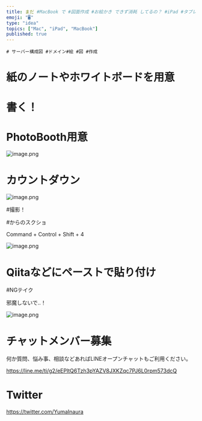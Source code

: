 ```yaml
---
title: まだ #MacBook で #図面作成 #お絵かき できず消耗 してるの？ #iPad #タブレット より #紙 #ホワイトボード と #ペ
emoji: "🖥"
type: "idea"
topics: ["Mac", "iPad", "MacBook"]
published: true
---
```


```
# サーバー構成図 #ドメイン#絵 #図 #作成
```

# 紙のノートやホワイトボードを用意

# 書く！

# PhotoBooth用意

![image.png](https://qiita-image-store.s3.amazonaws.com/0/89618/723df975-e44f-d45e-34b6-0468ed1718b9.png)

# カウントダウン

![image.png](https://qiita-image-store.s3.amazonaws.com/0/89618/54387537-5196-a33f-9b41-d5f916a6a73a.png)


#撮影！

#からのスクショ

Command + Control + Shift + 4

![image.png](https://qiita-image-store.s3.amazonaws.com/0/89618/bdb53a0f-280c-a54c-3049-28b9308da3c9.png)

# Qiitaなどにペーストで貼り付け

#NGテイク

邪魔しないで‥！

![image.png](https://qiita-image-store.s3.amazonaws.com/0/89618/4dc9129e-84f7-5f63-4215-4a993ebbe302.png)








<!-- Update From Qiita API -->

# チャットメンバー募集


何か質問、悩み事、相談などあればLINEオープンチャットもご利用ください。

https://line.me/ti/g2/eEPltQ6Tzh3pYAZV8JXKZqc7PJ6L0rpm573dcQ





# Twitter


https://twitter.com/YumaInaura


<!-- Update From Qiita API -->


